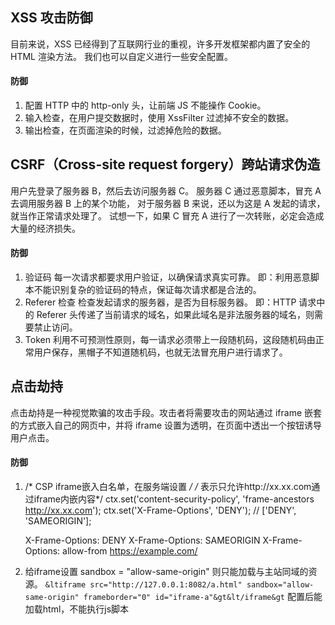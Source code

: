 ## XSS 攻击防御
目前来说，XSS 已经得到了互联网行业的重视，许多开发框架都内置了安全的 HTML 渲染方法。
我们也可以自定义进行一些安全配置。

#### 防御
1. 配置 HTTP 中的 http-only 头，让前端 JS 不能操作 Cookie。
2. 输入检查，在用户提交数据时，使用 XssFilter 过滤掉不安全的数据。
3. 输出检查，在页面渲染的时候，过滤掉危险的数据。


## CSRF（Cross-site request forgery）跨站请求伪造

用户先登录了服务器 B，然后去访问服务器 C。
服务器 C 通过恶意脚本，冒充 A 去调用服务器 B 上的某个功能，
对于服务器 B 来说，还以为这是 A 发起的请求，就当作正常请求处理了。
试想一下，如果 C 冒充 A 进行了一次转账，必定会造成大量的经济损失。


#### 防御
1. 验证码
每一次请求都要求用户验证，以确保请求真实可靠。
即：利用恶意脚本不能识别复杂的验证码的特点，保证每次请求都是合法的。
2. Referer 检查
检查发起请求的服务器，是否为目标服务器。
即：HTTP 请求中的 Referer 头传递了当前请求的域名，如果此域名是非法服务器的域名，则需要禁止访问。
3. Token
利用不可预测性原则，每一请求必须带上一段随机码，这段随机码由正常用户保存，黑帽子不知道随机码，也就无法冒充用户进行请求了。


## 点击劫持

点击劫持是一种视觉欺骗的攻击手段。攻击者将需要攻击的网站通过 iframe 嵌套的方式嵌入自己的网页中，并将 iframe 设置为透明，在页面中透出一个按钮诱导用户点击。

#### 防御
1. 
    /* CSP iframe嵌入白名单，在服务端设置 */
    /* 表示只允许http://xx.xx.com通过iframe内嵌内容*/
    ctx.set('content-security-policy', 'frame-ancestors http://xx.xx.com');
    ctx.set('X-Frame-Options', 'DENY'); // ['DENY', 'SAMEORIGIN'];

    X-Frame-Options: DENY
    X-Frame-Options: SAMEORIGIN
    X-Frame-Options: allow-from https://example.com/

2.
    给iframe设置 sandbox = "allow-same-origin" 则只能加载与主站同域的资源。
    `&ltiframe src="http://127.0.0.1:8082/a.html" sandbox="allow-same-origin" frameborder="0" id="iframe-a"&gt&lt/iframe&gt`
    配置后能加载html，不能执行js脚本